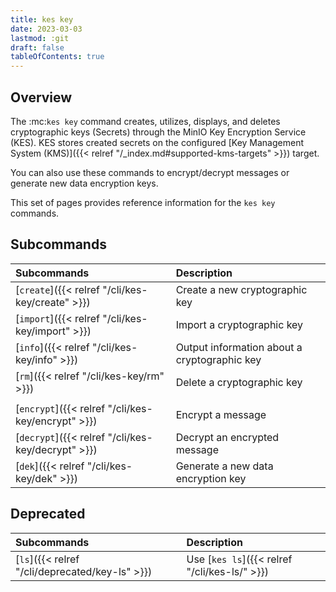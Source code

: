 ```yaml
---
title: kes key
date: 2023-03-03
lastmod: :git
draft: false
tableOfContents: true
---
```


## Overview

The :mc:`kes key` command creates, utilizes, displays, and deletes cryptographic keys (Secrets) through the MinIO Key Encryption Service (KES). 
KES stores created secrets on the configured [Key Management System (KMS)]({{< relref "/_index.md#supported-kms-targets" >}}) target.

You can also use these commands to encrypt/decrypt messages or generate new data encryption keys.

This set of pages provides reference information for the `kes key` commands. 
## Subcommands

|Subcommands                                        |Description                                  |
|:--------------------------------------------------|:--------------------------------------------|
|[`create`]({{< relref "/cli/kes-key/create" >}})   |Create a new cryptographic key               |
|[`import`]({{< relref "/cli/kes-key/import" >}})   |Import a cryptographic key                   |
|[`info`]({{< relref "/cli/kes-key/info" >}})       |Output information about a cryptographic key |
|[`rm`]({{< relref "/cli/kes-key/rm" >}})           |Delete a cryptographic key                   |
|                                                   |                                             |
|[`encrypt`]({{< relref "/cli/kes-key/encrypt" >}}) |Encrypt a message                            |
|[`decrypt`]({{< relref "/cli/kes-key/decrypt" >}}) |Decrypt an encrypted message                 |
|[`dek`]({{< relref "/cli/kes-key/dek" >}})         |Generate a new data encryption key           |

## Deprecated

|Subcommands                                        |Description                                   |
|:--------------------------------------------------|:---------------------------------------------|
|[`ls`]({{< relref "/cli/deprecated/key-ls" >}})    |Use [`kes ls`]({{< relref "/cli/kes-ls/" >}}) |
